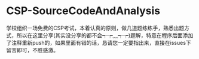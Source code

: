 # CSP-SourceCodeAndAnalysis
学校组织一场免费的CSP考试，本着认真的原则，做几道题练练手，熟悉出题方式，所以在这里分享(其实没分享的都不会┭┮﹏┭┮)题解，特意在程序后面添加了注释重新push的，如果里面有错的话，恳请您一定要指出来，直接在issues下留言即可，不胜感激。

